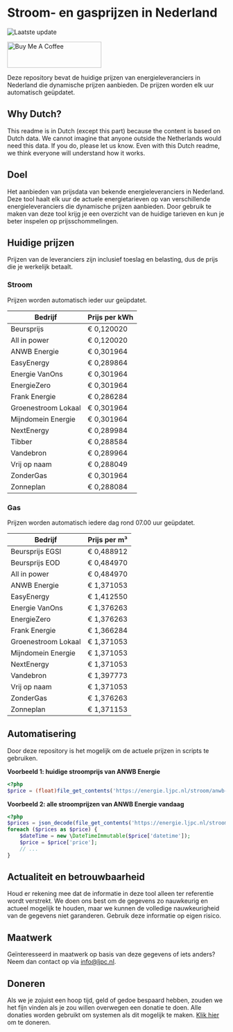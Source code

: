 # Stroom- en gasprijzen in Nederland

![Laatste update](https://img.shields.io/badge/laatste%20update-2025--01--04%2007%3A00%20CET-brightgreen)

<a href="https://www.buymeacoffee.com/Lars-" target="_blank"><img src="https://cdn.buymeacoffee.com/buttons/v2/default-orange.png" alt="Buy Me A Coffee" height="60" style="height: 60px !important;width: 217px !important;" ></a>

Deze repository bevat de huidige prijzen van energieleveranciers in Nederland die dynamische prijzen aanbieden. De prijzen worden elk uur automatisch geüpdatet.

## Why Dutch?

This readme is in Dutch (except this part) because the content is based on Dutch data. We cannot imagine that anyone outside the Netherlands would need this data. If you do, please let us know. Even with this Dutch readme, we think
everyone will understand how it works.

## Doel

Het aanbieden van prijsdata van bekende energieleveranciers in Nederland. Deze tool haalt elk uur de actuele energietarieven op van verschillende energieleveranciers die dynamische prijzen aanbieden. Door gebruik te maken van deze tool
krijg je een overzicht van de huidige tarieven en kun je beter inspelen op prijsschommelingen.

## Huidige prijzen

Prijzen van de leveranciers zijn inclusief toeslag en belasting, dus de prijs die je werkelijk betaalt.

### Stroom

Prijzen worden automatisch ieder uur geüpdatet.

 Bedrijf | Prijs per kWh 
---------|---------------
Beursprijs | € 0,120020
All in power | € 0,120020
ANWB Energie | € 0,301964
EasyEnergy | € 0,289864
Energie VanOns | € 0,301964
EnergieZero | € 0,301964
Frank Energie | € 0,286284
Groenestroom Lokaal | € 0,301964
Mijndomein Energie | € 0,301964
NextEnergy | € 0,289984
Tibber | € 0,288584
Vandebron | € 0,289964
Vrij op naam | € 0,288049
ZonderGas | € 0,301964
Zonneplan | € 0,288084


### Gas

Prijzen worden automatisch iedere dag rond 07.00 uur geüpdatet.

 Bedrijf | Prijs per m³ 
---------|--------------
Beursprijs EGSI | € 0,488912
Beursprijs EOD | € 0,484970
All in power | € 0,484970
ANWB Energie | € 1,371053
EasyEnergy | € 1,412550
Energie VanOns | € 1,376263
EnergieZero | € 1,376263
Frank Energie | € 1,366284
Groenestroom Lokaal | € 1,371053
Mijndomein Energie | € 1,371053
NextEnergy | € 1,371053
Vandebron | € 1,397773
Vrij op naam | € 1,371053
ZonderGas | € 1,376263
Zonneplan | € 1,371153


## Automatisering

Door deze repository is het mogelijk om de actuele prijzen in scripts te gebruiken.

**Voorbeeld 1: huidige stroomprijs van ANWB Energie**

```php
<?php
$price = (float)file_get_contents('https://energie.ljpc.nl/stroom/anwb-energie-nu.txt');

```

**Voorbeeld 2: alle stroomprijzen van ANWB Energie vandaag**

```php
<?php
$prices = json_decode(file_get_contents('https://energie.ljpc.nl/stroom/all-in-power-vandaag.json'),true);
foreach ($prices as $price) {
    $dateTime = new \DateTimeImmutable($price['datetime']);
    $price = $price['price'];
    // ...
}
```

## Actualiteit en betrouwbaarheid

Houd er rekening mee dat de informatie in deze tool alleen ter referentie wordt verstrekt. We doen ons best om de gegevens zo nauwkeurig en actueel mogelijk te houden, maar we kunnen de volledige nauwkeurigheid van de gegevens niet
garanderen. Gebruik deze informatie op eigen risico.

## Maatwerk

Geïnteresseerd in maatwerk op basis van deze gegevens of iets anders? Neem dan contact op
via [info@ljpc.nl](mailto:info@ljpc.nl?subject=Energie%20prijzen).

## Doneren

Als we je zojuist een hoop tijd, geld of gedoe bespaard hebben, zouden we het fijn vinden als je zou willen overwegen een
donatie te doen. Alle donaties worden gebruikt om systemen als dit mogelijk te
maken. [Klik hier](https://www.buymeacoffee.com/Lars-) om te doneren.
